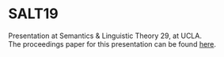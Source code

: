 # SALT19
Presentation at Semantics &amp; Linguistic Theory 29, at UCLA.
<br>
The proceedings paper for this presentation can be found <a href="https://doi.org/10.3765/salt.v29i0.4607" target="_blank">here</a>.
